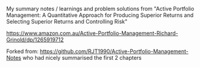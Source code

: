 My summary notes / learnings and problem solutions from "Active Portfolio Management: A Quantitative Approach for Producing Superior Returns and Selecting Superior Returns and Controlling Risk"

https://www.amazon.com.au/Active-Portfolio-Management-Richard-Grinold/dp/1265919712

Forked from: https://github.com/RJT1990/Active-Portfolio-Management-Notes who had nicely summarised the first 2 chapters
